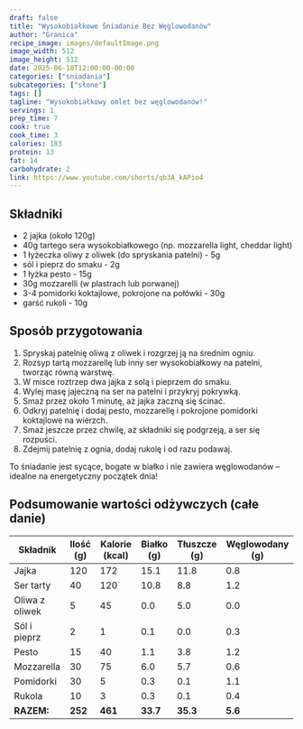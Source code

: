 ```yaml
---
draft: false
title: "Wysokobiałkowe Śniadanie Bez Węglowodanów"
author: "Granica"
recipe_image: images/defaultImage.png
image_width: 512
image_height: 512
date: 2025-06-18T12:00:00-00:00
categories: ["sniadania"]
subcategories: ["słone"]
tags: []
tagline: "Wysokobiałkowy omlet bez węglowodanów!"
servings: 1
prep_time: 7
cook: true
cook_time: 3
calories: 183
protein: 13
fat: 14
carbohydrate: 2
link: https://www.youtube.com/shorts/qb3A_kAPio4
---
```


## Składniki
- 2 jajka (około 120g)
- 40g tartego sera wysokobiałkowego (np. mozzarella light, cheddar light)
- 1 łyżeczka oliwy z oliwek (do spryskania patelni) - 5g
- sól i pieprz do smaku - 2g
- 1 łyżka pesto - 15g
- 30g mozzarelli (w plastrach lub porwanej)
- 3-4 pomidorki koktajlowe, pokrojone na połówki - 30g
- garść rukoli - 10g

## Sposób przygotowania

1. Spryskaj patelnię oliwą z oliwek i rozgrzej ją na średnim ogniu.
2. Rozsyp tartą mozzarellę lub inny ser wysokobiałkowy na patelni, tworząc równą warstwę.
3. W misce roztrzep dwa jajka z solą i pieprzem do smaku.
4. Wylej masę jajeczną na ser na patelni i przykryj pokrywką.
5. Smaż przez około 1 minutę, aż jajka zaczną się ścinać.
6. Odkryj patelnię i dodaj pesto, mozzarellę i pokrojone pomidorki koktajlowe na wierzch.
7. Smaż jeszcze przez chwilę, aż składniki się podgrzeją, a ser się rozpuści.
8. Zdejmij patelnię z ognia, dodaj rukolę i od razu podawaj.

To śniadanie jest sycące, bogate w białko i nie zawiera węglowodanów – idealne na energetyczny początek dnia!

## Podsumowanie wartości odżywczych (całe danie)

| Składnik         | Ilość (g) | Kalorie (kcal) | Białko (g) | Tłuszcze (g) | Węglowodany (g) |
|------------------|-----------|---------------|------------|--------------|-----------------|
| Jajka            | 120       | 172           | 15.1       | 11.8         | 0.8             |
| Ser tarty        | 40        | 120           | 10.8       | 8.8          | 1.2             |
| Oliwa z oliwek   | 5         | 45            | 0.0        | 5.0          | 0.0             |
| Sól i pieprz     | 2         | 1             | 0.1        | 0.0          | 0.3             |
| Pesto            | 15        | 40            | 1.1        | 3.8          | 1.2             |
| Mozzarella       | 30        | 75            | 6.0        | 5.7          | 0.6             |
| Pomidorki        | 30        | 5             | 0.3        | 0.1          | 1.1             |
| Rukola           | 10        | 3             | 0.3        | 0.1          | 0.4             |
| **RAZEM:**       | **252**   | **461**       | **33.7**   | **35.3**     | **5.6**         |